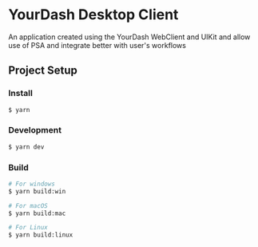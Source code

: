 # YourDash Desktop Client

An application created using the YourDash WebClient and UIKit and allow use of PSA and integrate better with user's workflows

## Project Setup

### Install

```bash
$ yarn
```

### Development

```bash
$ yarn dev
```

### Build

```bash
# For windows
$ yarn build:win

# For macOS
$ yarn build:mac

# For Linux
$ yarn build:linux
```
